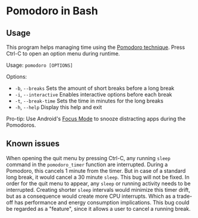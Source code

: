 # Pomodoro in Bash
## Usage
This program helps managing time using the [Pomodoro technique](https://en.wikipedia.org/wiki/Pomodoro_Technique). Press Ctrl-C to open an option menu during runtime.

Usage: `pomodoro [OPTIONS]`

Options:
*  `-b`, `--breaks`      Sets the amount of short breaks before a long break
*  `-i`, `--interactive` Enables interactive options before each break
*  `-t`, `--break-time`  Sets the time in minutes for the long breaks
*  `-h`, `--help`        Display this help and exit

Pro-tip: Use Android's [Focus Mode](https://www.blog.google/products/android/android-focus-mode/) to snooze distracting apps during the Pomodoros.


## Known issues
When opening the quit menu by pressing Ctrl-C, any running `sleep` command in the `pomodoro_timer` function are interrupted. During a Pomodoro, this cancels 1 minute from the timer. But in case of a standard long break, it would cancel a 30 minute `sleep`. This bug will not be fixed. In order for the quit menu to appear, any `sleep` or running activity needs to be interrupted. Creating shorter `sleep` intervals would minimize this timer drift, but as a consequence would create more CPU interrupts. Which as a trade-off has performance and energy consumption implications. This bug could be regarded as a "feature", since it allows a user to cancel a running break.
